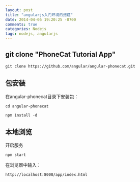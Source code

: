 ```yaml
---
layout: post
title: "angularjs入门环境的搭建"
date: 2014-04-05 19:20:25 -0700
comments: true
categories: Nodejs
tags: nodejs, angularjs
---
```



## git clone "PhoneCat Tutorial App"

	git clone https://github.com/angular/angular-phonecat.git


## 包安装

在angular-phonecat目录下安装包：
	
	cd angular-phonecat

	npm install -d

## 本地浏览

开启服务

	npm start

在浏览器中输入：

	http://localhost:8000/app/index.html

	